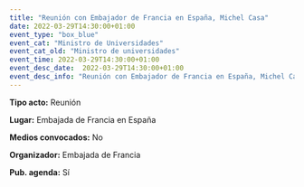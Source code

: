```yaml
---
title: "Reunión con Embajador de Francia en España, Michel Casa"
date: 2022-03-29T14:30:00+01:00
event_type: "box_blue" 
event_cat: "Ministro de Universidades"
event_cat_old: "Ministro de universidades"
event_time: 2022-03-29T14:30:00+01:00
event_desc_date:  2022-03-29T14:30:00+01:00
event_desc_info: "Reunión con Embajador de Francia en España, Michel Casa"
---
```

<p class="card-light list_schedule_description"><b>Tipo acto:</b> Reunión   
</p>
<p class="card-light list_schedule_description"><b>Lugar:</b> Embajada de Francia en España
</p>
<p class="card-light list_schedule_description"><b>Medios convocados:</b> No  
</p>
<p class="card-light list_schedule_description"><b>Organizador:</b> Embajada de Francia
</p>
<p class="card-light list_schedule_description"><b>Pub. agenda:</b> Sí  

</p>